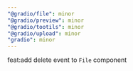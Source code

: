 ```yaml
---
"@gradio/file": minor
"@gradio/preview": minor
"@gradio/tootils": minor
"@gradio/upload": minor
"gradio": minor
---
```


feat:add delete event to `File` component
